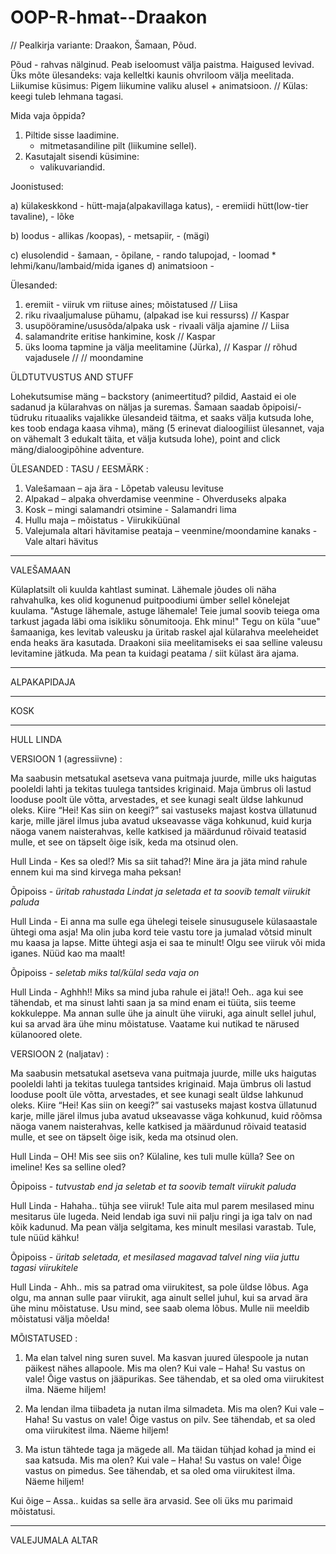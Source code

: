 # OOP-R-hmat--Draakon


// Pealkirja variante: Draakon, Šamaan, Põud.

Põud - rahvas nälginud. Peab iseloomust välja paistma. Haigused levivad.
Üks mõte ülesandeks: vaja kelleltki kaunis ohvriloom välja meelitada.
Liikumise küsimus: Pigem liikumine valiku alusel + animatsioon.
// Külas: keegi tuleb lehmana tagasi.


Mida vaja õppida?
1) Piltide sisse laadimine.
	- mitmetasandiline pilt (liikumine sellel).
2) Kasutajalt sisendi küsimine:
	 - valikuvariandid.

Joonistused:

a) külakeskkond
	- hütt-maja(alpakavillaga katus),
	- eremiidi hütt(low-tier tavaline),
	- lõke

b) loodus
	- allikas /koopas),
	- metsapiir,
	- (mägi)
	
c) elusolendid
	- šamaan,
	- õpilane,
	- rando talupojad,
	- loomad
		* lehmi/kanu/lambaid/mida iganes
d) animatsioon
	- 

Ülesanded:
1) eremiit - viiruk vm riituse aines; mõistatused // Liisa
2) riku rivaaljumaluse pühamu, (alpakad ise kui ressurss) // Kaspar
3) usupööramine/ususõda/alpaka usk - rivaali välja ajamine // Liisa
4) salamandrite eritise hankimine, kosk // Kaspar
1) üks looma tapmine ja välja meelitamine (Jürka), // Kaspar
	// rõhud vajadusele 
	// 
	// moondamine
	
ÜLDTUTVUSTUS AND STUFF

Lohekutsumise mäng – backstory (animeertitud? pildid, Aastaid ei ole sadanud ja külarahvas on näljas ja suremas. Šamaan saadab õpipoisi/-tüdruku rituaaliks vajalikke 
ülesandeid täitma, et saaks välja kutsuda lohe, kes toob endaga kaasa vihma), mäng (5 erinevat dialoogiliist ülesannet, vaja on vähemalt 3 edukalt täita, et välja 
kutsuda lohe), point and click mäng/dialoogipõhine adventure.

ÜLESANDED :                                                                                                 TASU / EESMÄRK : 

1)	Valešamaan – aja ära                                                                                    - Lõpetab valeusu levituse
2)	Alpakad – alpaka ohverdamise veenmine                                                                   - Ohverduseks alpaka
3)	Kosk – mingi salamandri otsimine                                                                        - Salamandri lima
4)	Hullu maja – mõistatus                                                                                  - Viirukiküünal
5)	Valejumala altari hävitamise peataja –  veenmine/moondamine kanaks                                      - Vale altari hävitus

--------------------------------------------------------------------------------------------------------------------------------------------------------------------

VALEŠAMAAN

Külaplatsilt oli kuulda kahtlast suminat. Lähemale jõudes oli näha rahvahulka, kes olid kogunenud puitpoodiumi ümber sellel kõnelejat kuulama. "Astuge lähemale, astuge 
lähemale! Teie jumal soovib teiega oma tarkust jagada läbi oma isikliku sõnumitooja. Ehk minu!" Tegu on küla "uue" šamaaniga, kes levitab valeusku ja üritab raskel 
ajal külarahva meeleheidet enda heaks ära kasutada. Draakoni siia meelitamiseks ei saa selline valeusu levitamine jätkuda. Ma pean ta kuidagi peatama / siit külast ära
ajama.



--------------------------------------------------------------------------------------------------------------------------------------------------------------------

ALPAKAPIDAJA

--------------------------------------------------------------------------------------------------------------------------------------------------------------------

KOSK

--------------------------------------------------------------------------------------------------------------------------------------------------------------------

HULL LINDA

VERSIOON 1 (agressiivne) :

Ma saabusin metsatukal asetseva vana puitmaja juurde, mille uks haigutas pooleldi lahti ja tekitas tuulega tantsides kriginaid. Maja ümbrus oli lastud looduse poolt 
üle võtta, arvestades, et see kunagi sealt üldse lahkunud oleks. Kiire “Hei! Kas siin on keegi?” sai vastuseks majast kostva üllatunud karje, mille järel ilmus juba 
avatud ukseavasse väga kohkunud, kuid kurja näoga vanem naisterahvas, kelle katkised ja määrdunud rõivaid teatasid mulle, et see on täpselt õige isik, keda ma otsinud 
olen.

Hull Linda - Kes sa oled!? Mis sa siit tahad?! Mine ära ja jäta mind rahule ennem kui ma sind kirvega maha peksan!

Õpipoiss - *üritab rahustada Lindat ja seletada et ta soovib temalt viirukit paluda* 

Hull Linda -  Ei anna ma sulle ega ühelegi teisele sinusugusele külasaastale ühtegi oma asja! Ma olin juba kord teie vastu tore ja jumalad võtsid minult mu kaasa ja 
lapse. Mitte ühtegi asja ei saa te minult! Olgu see viiruk või mida iganes. Nüüd kao ma maalt!

Õpipoiss - *seletab miks tal/külal seda vaja on*

Hull Linda -  Aghhh!! Miks sa mind juba rahule ei jäta!! Oeh.. aga kui see tähendab, et ma sinust lahti saan ja sa mind enam ei tüüta, siis teeme kokkuleppe. Ma annan 
sulle ühe ja ainult ühe viiruki, aga ainult sellel juhul, kui sa arvad ära ühe minu mõistatuse. Vaatame kui nutikad te närused külanoored olete.

VERSIOON 2 (naljatav) :

Ma saabusin metsatukal asetseva vana puitmaja juurde, mille uks haigutas pooleldi lahti ja tekitas tuulega tantsides kriginaid. Maja ümbrus oli lastud looduse poolt 
üle võtta, arvestades, et see kunagi sealt üldse lahkunud oleks. Kiire “Hei! Kas siin on keegi?” sai vastuseks majast kostva üllatunud karje, mille järel ilmus juba 
avatud ukseavasse väga kohkunud, kuid rõõmsa näoga vanem naisterahvas, kelle katkised ja määrdunud rõivaid teatasid mulle, et see on täpselt õige isik, keda ma otsinud 
olen.

Hull Linda – OH! Mis see siis on? Külaline, kes tuli mulle külla? See on imeline! Kes sa selline oled?

Õpipoiss - *tutvustab end ja seletab et ta soovib temalt viirukit paluda* 

Hull Linda -  Hahaha.. tühja see viiruk! Tule aita mul parem mesilased minu mesitarus üle lugeda. Neid lendab iga suvi nii palju ringi ja iga talv on nad kõik kadunud. 
Ma pean välja selgitama, kes minult mesilasi varastab. Tule, tule nüüd kähku! 

Õpipoiss - *üritab seletada, et mesilased magavad talvel ning viia juttu tagasi viirukitele*

Hull Linda -  Ahh.. mis sa patrad oma viirukitest, sa pole üldse lõbus. Aga olgu, ma annan sulle paar viirukit, aga ainult sellel juhul, kui sa arvad ära ühe minu 
mõistatuse. Usu mind, see saab olema lõbus. Mulle nii meeldib mõistatusi välja mõelda!

MÕISTATUSED : 

1.	Ma elan talvel ning suren suvel. Ma kasvan juured ülespoole ja nutan päikest nähes allapoole. Mis ma olen?
Kui vale – Haha! Su vastus on vale! Õige vastus on jääpurikas. See tähendab, et sa oled oma viirukitest ilma. Näeme hiljem!

2.	Ma lendan ilma tiibadeta ja nutan ilma silmadeta. Mis ma olen?
Kui vale – Haha! Su vastus on vale! Õige vastus on pilv. See tähendab, et sa oled oma viirukitest ilma. Näeme hiljem!

3.	Ma istun tähtede taga ja mägede all. Ma täidan tühjad kohad ja mind ei saa katsuda. Mis ma olen?
Kui vale – Haha! Su vastus on vale! Õige vastus on pimedus. See tähendab, et sa oled oma viirukitest ilma. Näeme hiljem!

Kui õige – Assa.. kuidas sa selle ära arvasid. See oli üks mu parimaid mõistatusi.

--------------------------------------------------------------------------------------------------------------------------------------------------------------------

VALEJUMALA ALTAR

